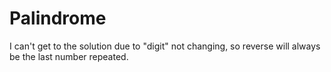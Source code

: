 # Palindrome
I can't get to the solution due to "digit" not changing, so reverse will always be the last number repeated.
